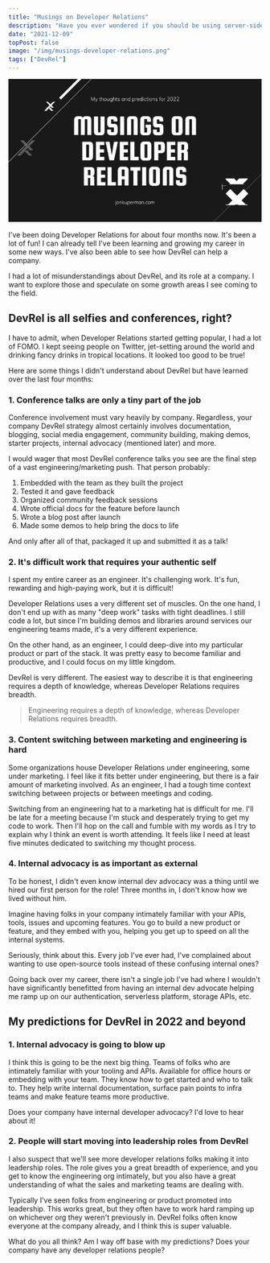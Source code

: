 ```yaml
---
title: "Musings on Developer Relations"
description: "Have you ever wondered if you should be using server-side or client-side analytics? Let's compare them across accuraccy, performance and ease."
date: "2021-12-09"
topPost: false
image: "/img/musings-developer-relations.png"
tags: ["DevRel"]
---
```


![Banner image](/img/musings-developer-relations.png)

I've been doing Developer Relations for about four months now. It's been a lot of fun! I can already tell I've been learning and growing my career in some new ways. I've also been able to see how DevRel can help a company.

I had a lot of misunderstandings about DevRel, and its role at a company. I want to explore those and speculate on some growth areas I see coming to the field.

## DevRel is all selfies and conferences, right?

I have to admit, when Developer Relations started getting popular, I had a lot of FOMO. I kept seeing people on Twitter, jet-setting around the world and drinking fancy drinks in tropical locations. It looked too good to be true!

Here are some things I didn't understand about DevRel but have learned over the last four months:

### 1. Conference talks are only a tiny part of the job

Conference involvement must vary heavily by company. Regardless, your company DevRel strategy almost certainly involves documentation, blogging, social media engagement, community building, making demos, starter projects, internal advocacy (mentioned later) and more.

I would wager that most DevRel conference talks you see are the final step of a vast engineering/marketing push. That person probably:

1. Embedded with the team as they built the project
1. Tested it and gave feedback
1. Organized community feedback sessions
1. Wrote official docs for the feature before launch
1. Wrote a blog post after launch
1. Made some demos to help bring the docs to life

And only after all of that, packaged it up and submitted it as a talk!

### 2. It's difficult work that requires your authentic self

I spent my entire career as an engineer. It's challenging work. It's fun, rewarding and high-paying work, but it is difficult!

Developer Relations uses a very different set of muscles. On the one hand, I don't end up with as many "deep work" tasks with tight deadlines. I still code a lot, but since I'm building demos and libraries around services our engineering teams made, it's a very different experience.

On the other hand, as an engineer, I could deep-dive into my particular product or part of the stack. It was pretty easy to become familiar and productive, and I could focus on my little kingdom.

DevRel is very different. The easiest way to describe it is that engineering requires a depth of knowledge, whereas Developer Relations requires breadth.

> Engineering requires a depth of knowledge, whereas Developer Relations requires breadth.

### 3. Content switching between marketing and engineering is hard

Some organizations house Developer Relations under engineering, some under marketing. I feel like it fits better under engineering, but there is a fair amount of marketing involved. As an engineer, I had a tough time context switching between projects or between meetings and coding.

Switching from an engineering hat to a marketing hat is difficult for me. I'll be late for a meeting because I'm stuck and desperately trying to get my code to work. Then I'll hop on the call and fumble with my words as I try to explain why I think an event is worth attending. It feels like I need at least five minutes dedicated to switching my thought process.

### 4. Internal advocacy is as important as external

To be honest, I didn't even know internal dev advocacy was a thing until we hired our first person for the role! Three months in, I don't know how we lived without him.

Imagine having folks in your company intimately familiar with your APIs, tools, issues and upcoming features. You go to build a new product or feature, and they embed with you, helping you get up to speed on all the internal systems.

Seriously, think about this. Every job I've ever had, I've complained about wanting to use open-source tools instead of these confusing internal ones?

Going back over my career, there isn't a single job I've had where I wouldn't have significantly benefitted from having an internal dev advocate helping me ramp up on our authentication, serverless platform, storage APIs, etc.

## My predictions for DevRel in 2022 and beyond

### 1. Internal advocacy is going to blow up

I think this is going to be the next big thing. Teams of folks who are intimately familiar with your tooling and APIs. Available for office hours or embedding with your team. They know how to get started and who to talk to. They help write internal documentation, surface pain points to infra teams and make feature teams more productive.

Does your company have internal developer advocacy? I'd love to hear about it!

### 2. People will start moving into leadership roles from DevRel

I also suspect that we'll see more developer relations folks making it into leadership roles. The role gives you a great breadth of experience, and you get to know the engineering org intimately, but you also have a great understanding of what the sales and marketing teams are dealing with.

Typically I've seen folks from engineering or product promoted into leadership. This works great, but they often have to work hard ramping up on whichever org they weren't previously in. DevRel folks often know everyone at the company already, and I think this is super valuable.

What do you all think? Am I way off base with my predictions? Does your company have any developer relations people?
